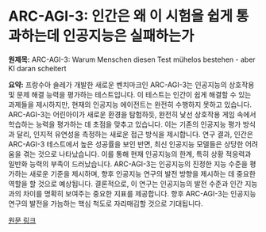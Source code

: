# ARC-AGI-3: 인간은 왜 이 시험을 쉽게 통과하는데 인공지능은 실패하는가

**원제목:** ARC-AGI-3: Warum Menschen diesen Test mühelos bestehen - aber KI daran scheitert

**요약:** 프랑수아 숄레가 개발한 새로운 벤치마크인 ARC-AGI-3는 인공지능의 상호작용 및 문제 해결 능력을 평가하는 테스트입니다.  이 테스트는 인간이 쉽게 해결할 수 있는 과제들을 제시하지만, 현재의 인공지능 에이전트는 완전히 수행하지 못하고 있습니다.  ARC-AGI-3는 어린아이가 새로운 환경을 탐험하듯, 완전히 낯선 상호작용 게임 속에서 학습하는 능력을 평가하는 데 초점을 맞추고 있습니다.  이는 기존의 인공지능 평가 방식과 달리, 인지적 유연성을 측정하는 새로운 접근 방식을 제시합니다.  연구 결과, 인간은 ARC-AGI-3 테스트에서 높은 성공률을 보인 반면, 최신 인공지능 모델들은 상당한 어려움을 겪는 것으로 나타났습니다.  이를 통해 현재 인공지능의 한계, 특히  상황 적응력과 일반화 능력의 부족이 드러났습니다.  ARC-AGI-3는 인공지능의 진정한 지능 수준을 평가하는 새로운 기준을 제시하며, 향후 인공지능 연구의 발전 방향을 제시하는 데 중요한 역할을 할 것으로 예상됩니다.  결론적으로, 이 연구는 인공지능의 발전 수준과 인간 지능과의 차이를 명확히 보여주는 중요한 지표를 제공합니다.  향후 ARC-AGI-3는 인공지능 연구의 발전을 가늠하는 핵심 척도로 자리매김할 것으로 기대됩니다.

[원문 링크](https://www.finanznachrichten.de/nachrichten-2025-07/65953803-arc-agi-3-warum-menschen-diesen-test-muehelos-bestehen-aber-ki-daran-scheitert-397.htm)
